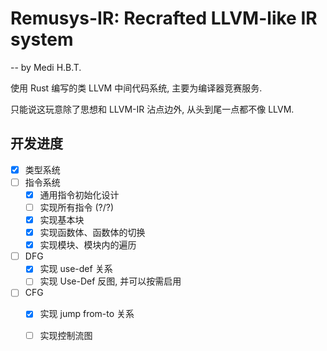 # Remusys-IR: Recrafted LLVM-like IR system

-- by Medi H.B.T.

使用 Rust 编写的类 LLVM 中间代码系统, 主要为编译器竞赛服务.

只能说这玩意除了思想和 LLVM-IR 沾点边外, 从头到尾一点都不像 LLVM.

## 开发进度

- [x] 类型系统
- [ ] 指令系统
    - [x] 通用指令初始化设计
    - [ ] 实现所有指令 (?/?)
    - [x] 实现基本块
    - [x] 实现函数体、函数体的切换
    - [x] 实现模块、模块内的遍历
- [ ] DFG
    - [x] 实现 use-def 关系
    - [ ] 实现 Use-Def 反图, 并可以按需启用
- [ ] CFG
    - [x] 实现 jump from-to 关系
    - [ ] 实现控制流图


